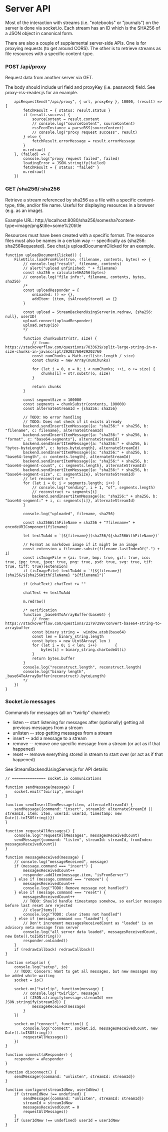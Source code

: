 # Server API

Most of the interaction with streams (i.e. "notebooks" or "journals") on the server is done via socket.io. Each stream has an ID which is the SHA256 of a JSON object in canonical form. 

There are also a couple of supplemental server-side APIs. One is for proxying requests (to get around CORS). The other is to retrieve streams as file resources with a specific content-type.

### POST /api/proxy

Request data from another server via GET.

The body should include url field and proxyKey (i.e. password) field. See proxy-rss-reader.js for an example.

        apiRequestSend("/api/proxy", { url, proxyKey }, 10000, (result) => {
            fetchResult = { status: result.status }
            if (result.success) {
                sourceContent = result.content
                // console.log("sourceContent", sourceContent)
                rssFeedInstance = parseRSS(sourceContent)
                // console.log("proxy request success", result)
            } else {
                fetchResult.errorMessage = result.errorMessage
            }
            m.redraw()
        }, (failed) => {
            console.log("proxy request failed", failed)
            loadingError = JSON.stringify(failed)
            fetchResult = { status: "failed" }
            m.redraw()
        })

### GET /sha256/:sha256

Retrieve a stream referenced by sha256 as a file with a specific content-type, title, and/or file name. Useful for displaying resources in a browser (e.g. as an image).

Example URL: http://localhost:8080/sha256/somesha?content-type=image/png&title=some%20title

Resources must have been created with a specific format. The resource files must also be names in a certain way -- specifically as {sha256: sha256Requested}. See chat.js uploadDocumentClicked for an example.

    function uploadDocumentClicked() {
        FileUtils.loadFromFile(true, (filename, contents, bytes) => {
            // console.log("result", filename, contents)
            // alert("upload unfinished: " + filename)
            const sha256 = calculateSHA256(bytes)
            // console.log("file info:", filename, contents, bytes, sha256)
            /*
            const uploadResponder = {
                onLoaded: () => {},
                addItem: (item, isAlreadyStored) => {}
            }

            const upload = StreamBackendUsingServer(m.redraw, {sha256: null}, userID)
            upload.connect(uploadResponder)
            upload.setup(io)
            */

            function chunkSubstr(str, size) {
                // from: https://stackoverflow.com/questions/7033639/split-large-string-in-n-size-chunks-in-javascript/29202760#29202760
                const numChunks = Math.ceil(str.length / size)
                const chunks = new Array(numChunks)

                for (let i = 0, o = 0; i < numChunks; ++i, o += size) {
                    chunks[i] = str.substr(o, size)
                }

                return chunks
            }

            const segmentSize = 100000
            const segments = chunkSubstr(contents, 100000)
            const alternateStreamId = {sha256: sha256}

            // TODO: No error handling
            // TODO: Does not check if it exists already
            backend.sendInsertItemMessage({a: "sha256:" + sha256, b: "filename", c: filename}, alternateStreamId)
            backend.sendInsertItemMessage({a: "sha256:" + sha256, b: "format", c: "base64-segments"}, alternateStreamId)
            backend.sendInsertItemMessage({a: "sha256:" + sha256, b: "bytes-byteLength", c: bytes.byteLength}, alternateStreamId)
            backend.sendInsertItemMessage({a: "sha256:" + sha256, b: "base64-length", c: contents.length}, alternateStreamId)
            backend.sendInsertItemMessage({a: "sha256:" + sha256, b: "base64-segment-count", c: segments.length}, alternateStreamId)
            backend.sendInsertItemMessage({a: "sha256:" + sha256, b: "base64-segment-size", c: segmentSize}, alternateStreamId)
            // let reconstruct = ""
            for (let i = 0; i < segments.length; i++) {
                // console.log("sending", i + 1, "of", segments.length)
                // reconstruct += segments[i]
                backend.sendInsertItemMessage({a: "sha256:" + sha256, b: "base64-segment:" + i, c: segments[i]}, alternateStreamId)
            }

            console.log("uploaded", filename, sha256)

            const sha256WithFileName = sha256 + "?filename=" + encodeURIComponent(filename)

            let textToAdd = `[${filename}](sha256/${sha256WithFileName})`

            // Format as markdown image if it might be an image
            const extension = filename.substr(filename.lastIndexOf(".") + 1)
            const isImageFile = {ai: true, bmp: true, gif: true, ico: true, jpg: true, jpeg: true, png: true, psd: true, svg: true, tif: true, tiff: true}[extension]
            if (isImageFile) textToAdd = `![${filename}](sha256/${sha256WithFileName} "${filename}")`

            if (chatText) chatText += ""

            chatText += textToAdd

            m.redraw()

            /* verification
            function _base64ToArrayBuffer(base64) {
                // from: https://stackoverflow.com/questions/21797299/convert-base64-string-to-arraybuffer
                const binary_string =  window.atob(base64)
                const len = binary_string.length
                const bytes = new Uint8Array( len )
                for (let i = 0; i < len; i++)        {
                    bytes[i] = binary_string.charCodeAt(i)
                }
                return bytes.buffer
            }
            console.log("reconstruct.length", reconstruct.length)
            console.log("binary length", _base64ToArrayBuffer(reconstruct).byteLength)
            */
        })
    }

### Socket.io messages

Commands for messages (all on "twirlip" channel):

* listen -- start listening for messages after (optionally) getting all previous messages from a stream
* unlisten -- stop getting messages from a stream
* insert -- add a message to a stream
* remove -- remove one specific message from a stream (or act as if that happened)
* reset -- remove everything stored in stream to start over (or act as if that happened)

See StreamBackendUsingServer.js for API details:

    // =============== socket.io communications

    function sendMessage(message) {
        socket.emit("twirlip", message)
    }

    function sendInsertItemMessage(item, alternateStreamId) {
        sendMessage({command: "insert", streamId: alternateStreamId || streamId, item: item, userId: userId, timestamp: new Date().toISOString()})
    }

    function requestAllMessages() {
        console.log("requestAllMessages", messagesReceivedCount)
        sendMessage({command: "listen", streamId: streamId, fromIndex: messagesReceivedCount})
    }

    function messageReceived(message) {
        // console.log("messageReceived", message)
        if (message.command === "insert") {
            messagesReceivedCount++
            responder.addItem(message.item, "isFromServer")
        } else if (message.command === "remove") {
            messagesReceivedCount++
            console.log("TODO: Remove message not handled")
        } else if (message.command === "reset") {
            messagesReceivedCount++
            // TODO: Should handle timestamps somehow, so earlier messages before last reset are rejected
            // clearItems()
            console.log("TODO: clear items not handled")
        } else if (message.command === "loaded") {
            // Don't increment messagesReceivedCount as "loaded" is an advisory meta message from server
            console.log("all server data loaded", messagesReceivedCount, new Date().toISOString())
            responder.onLoaded()
        }
        if (redrawCallback) redrawCallback()
    }

    function setup(io) {
        console.log("setup", io)
        // TODO: Concern: Want to get all messages, but new messages may be added while waiting
        socket = io()

        socket.on("twirlip", function(message) {
            // console.log("twirlip", message)
            if (JSON.stringify(message.streamId) === JSON.stringify(streamId)) {
                messageReceived(message)
            }
        })

        socket.on("connect", function() {
            console.log("connect", socket.id, messagesReceivedCount, new Date().toISOString())
            requestAllMessages()
        })
    }

    function connect(aResponder) {
        responder = aResponder
    }

    function disconnect() {
        sendMessage({command: "unlisten", streamId: streamId})
    }

    function configure(streamIdNew, userIdNew) {
        if (streamIdNew !== undefined) {
            sendMessage({command: "unlisten", streamId: streamId})
            streamId = streamIdNew
            messagesReceivedCount = 0
            requestAllMessages()
        }
        if (userIdNew !== undefined) userId = userIdNew
    }